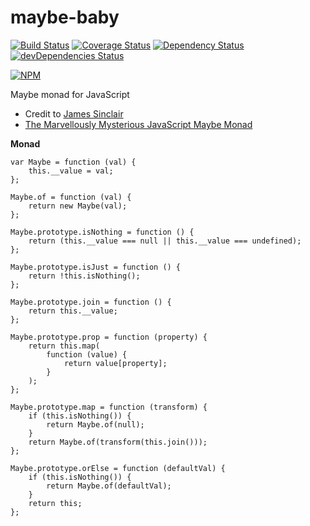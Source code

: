 # maybe-baby

[![Build Status](https://travis-ci.org/mikechabot/maybe-baby.svg?branch=master)](https://travis-ci.org/mikechabot/maybe-baby)
[![Coverage Status](https://coveralls.io/repos/github/mikechabot/maybe-baby/badge.svg?branch=master&cacheBuster=1)](https://coveralls.io/github/mikechabot/maybe-baby?branch=master)
[![Dependency Status](https://david-dm.org/mikechabot/maybe-baby.svg)](https://david-dm.org/mikechabot/maybe-baby)
[![devDependencies Status](https://david-dm.org/mikechabot/maybe-baby/dev-status.svg)](https://david-dm.org/mikechabot/maybe-baby?type=dev)

[![NPM](https://nodei.co/npm/maybe-baby.png)](https://nodei.co/npm/maybe-baby/)

Maybe monad for JavaScript

* Credit to [James Sinclair](https://github.com/jrsinclair)
* [The Marvellously Mysterious JavaScript Maybe Monad](http://jrsinclair.com/articles/2016/marvellously-mysterious-javascript-maybe-monad/)

**Monad**
    
    var Maybe = function (val) {
        this.__value = val;
    };

    Maybe.of = function (val) {
        return new Maybe(val);
    };

    Maybe.prototype.isNothing = function () {
        return (this.__value === null || this.__value === undefined);
    };

    Maybe.prototype.isJust = function () {
        return !this.isNothing();
    };

    Maybe.prototype.join = function () {
        return this.__value;
    };

    Maybe.prototype.prop = function (property) {
        return this.map(
            function (value) {
                return value[property];
            }
        );
    };

    Maybe.prototype.map = function (transform) {
        if (this.isNothing()) {
            return Maybe.of(null);
        }
        return Maybe.of(transform(this.join()));
    };

    Maybe.prototype.orElse = function (defaultVal) {
        if (this.isNothing()) {
            return Maybe.of(defaultVal);
        }
        return this;
    };
